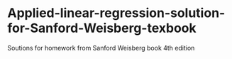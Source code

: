 # Applied-linear-regression-solution-for-Sanford-Weisberg-texbook
Soutions for homework from Sanford Weisberg book <Applied linear regression> 4th edition
